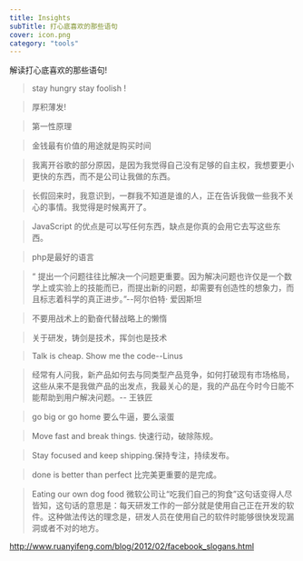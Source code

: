```yaml
---
title: Insights
subTitle: 打心底喜欢的那些语句
cover: icon.png
category: "tools"
---
```



解读打心底喜欢的那些语句!

> stay hungry stay foolish !

> 厚积薄发!


> 第一性原理

> 金钱最有价值的用途就是购买时间

> 我离开谷歌的部分原因，是因为我觉得自己没有足够的自主权，我想要更小更快的东西，而不是公司让我做的东西。

> 长假回来时，我意识到，一群我不知道是谁的人，正在告诉我做一些我不关心的事情。我觉得是时候离开了。

> JavaScript 的优点是可以写任何东西，缺点是你真的会用它去写这些东西。

> php是最好的语言

> “ 提出一个问题往往比解决一个问题更重要。因为解决问题也许仅是一个数学上或实验上的技能而已，而提出新的问题，却需要有创造性的想象力，而且标志着科学的真正进步。”--阿尔伯特· 爱因斯坦

> 不要用战术上的勤奋代替战略上的懒惰

> 关于研发，铸剑是技术，挥剑也是技术

> Talk is cheap. Show me the code--Linus

> 经常有人问我，新产品如何去与同类型产品竞争，如何打破现有市场格局，这些从来不是我做产品的出发点，我最关心的是，我的产品在今时今日能不能帮助到用户解决问题。-- 王铁匠

> go big or go home 要么牛逼，要么滚蛋

> Move fast and break things. 快速行动，破除陈规。

> Stay focused and keep shipping.保持专注，持续发布。

> done is better than perfect 比完美更重要的是完成。

> Eating our own dog food 微软公司让“吃我们自己的狗食”这句话变得人尽皆知，这句话的意思是：每天研发工作的一部分就是使用自己正在开发的软件。这种做法传达的理念是，研发人员在使用自己的软件时能够很快发现漏洞或者不对的地方。


http://www.ruanyifeng.com/blog/2012/02/facebook_slogans.html
